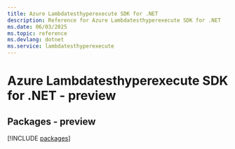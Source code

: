 ```yaml
---
title: Azure Lambdatesthyperexecute SDK for .NET
description: Reference for Azure Lambdatesthyperexecute SDK for .NET
ms.date: 06/03/2025
ms.topic: reference
ms.devlang: dotnet
ms.service: lambdatesthyperexecute
---
```

# Azure Lambdatesthyperexecute SDK for .NET - preview
## Packages - preview
[!INCLUDE [packages](lambdatesthyperexecute-index.md)]